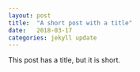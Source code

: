 ```yaml
---
layout: post
title:  "A short post with a title"
date:   2018-03-17
categories: jekyll update
---
```

This post has a title, but it is short.
